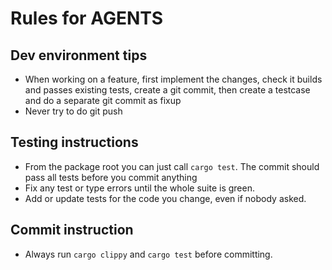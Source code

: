 # Rules for AGENTS

## Dev environment tips
- When working on a feature, first implement the changes, check it builds and passes existing tests, create a git commit, then create a testcase and do a separate git commit as fixup
- Never try to do git push

## Testing instructions
- From the package root you can just call `cargo test`. The commit should pass all tests before you commit anything
- Fix any test or type errors until the whole suite is green.
- Add or update tests for the code you change, even if nobody asked.

## Commit instruction
- Always run `cargo clippy` and `cargo test` before committing.
